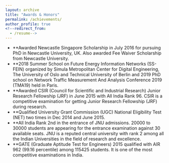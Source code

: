 ```yaml
---
layout: archive
title: "Awards & Honors"
permalink: /achievements/
author_profile: true
<!--redirect_from:
  - /resume-->
---
```


* **Awarded Newcastle Singapore Scholarship in July 2016 for pursuing PhD in Newcastle University, UK. Also awarded Fee Waiver Scholarship from Newcastle University.
* **2018 Summer School on Future Energy Information Networks (SS-FEIN) organized by Simula Metropolitan Center for Digital Engineering, The University of Oslo and Technical University of Berlin and 2019 PhD school on Network Traffic Measurement And Analysis Conference 2019 (TMA19) held in Paris. 
* **Awarded CSIR (Council for Scientific and Industrial Research) Junior Research Fellowship (JRF) in June 2015 with All India Rank 96. CSIR is a competitive examination for getting Junior Research Fellowship (JRF) during research.
* **Qualified University Grant Commission (UGC) National Eligibility Test (NET) two times in Dec 2014 and June 2015.
* **All India Rank 2nd in the entrance of JNU admissions. 20000 to 30000 students are appearing for the entrance examination against 30 available seats. JNU is a reputed central university with rank 2 among all the Indian Universities in the field of research and excellence.
* **GATE (Graduate Aptitude Test for Engineers) 2015 qualified with AIR 962 (99.16 percentile) among 115425 students. It is one of the most competitive examinations in India.

